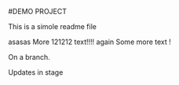 #DEMO PROJECT

This is a simole readme file

asasas More 121212 text!!!!
again
Some more text !

On a branch.

Updates in stage
